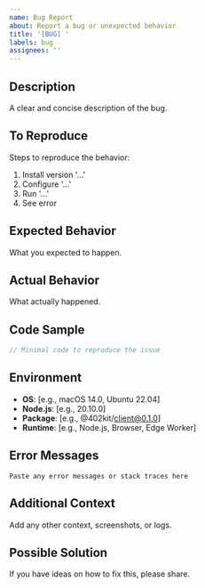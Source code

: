 ```yaml
---
name: Bug Report
about: Report a bug or unexpected behavior
title: '[BUG] '
labels: bug
assignees: ''
---
```


## Description

A clear and concise description of the bug.

## To Reproduce

Steps to reproduce the behavior:

1. Install version '...'
2. Configure '...'
3. Run '...'
4. See error

## Expected Behavior

What you expected to happen.

## Actual Behavior

What actually happened.

## Code Sample

```typescript
// Minimal code to reproduce the issue
```

## Environment

- **OS**: [e.g., macOS 14.0, Ubuntu 22.04]
- **Node.js**: [e.g., 20.10.0]
- **Package**: [e.g., @402kit/client@0.1.0]
- **Runtime**: [e.g., Node.js, Browser, Edge Worker]

## Error Messages

```
Paste any error messages or stack traces here
```

## Additional Context

Add any other context, screenshots, or logs.

## Possible Solution

If you have ideas on how to fix this, please share.
